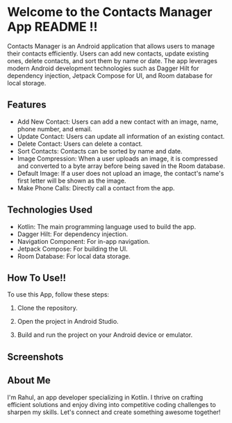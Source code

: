 # Welcome to the Contacts Manager App README !!

Contacts Manager is an Android application that allows users to manage their contacts efficiently. Users can add new contacts, update existing ones, delete contacts, and sort them by name or date. The app leverages modern Android development technologies such as Dagger Hilt for dependency injection, Jetpack Compose for UI, and Room database for local storage.


## Features

- Add New Contact: Users can add a new contact with an image, name, phone number, and email.
- Update Contact: Users can update all information of an existing contact.
- Delete Contact: Users can delete a contact.
- Sort Contacts: Contacts can be sorted by name and date.
- Image Compression: When a user uploads an image, it is compressed and converted to a byte array before being saved in the Room database.
- Default Image: If a user does not upload an image, the contact's name's first letter will be shown as the image.
- Make Phone Calls: Directly call a contact from the app.


## Technologies Used
- Kotlin: The main programming language used to build the app.
- Dagger Hilt: For dependency injection.
- Navigation Component: For in-app navigation.
- Jetpack Compose: For building the UI.
- Room Database: For local data storage.
## How To Use!!

To use this App, follow these steps:

1. Clone the repository.

2. Open the project in Android Studio.

3. Build and run the project on your Android device or emulator.


## Screenshots

## About Me
I'm Rahul, an app developer specializing in Kotlin. I thrive on crafting efficient solutions and enjoy diving into competitive coding challenges to sharpen my skills. Let's connect and create something awesome together!
